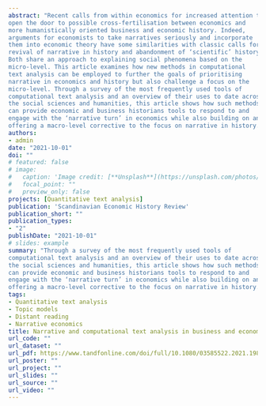 ```yaml
---
abstract: "Recent calls from within economics for increased attention to narrative
open the door to possible cross-fertilisation between economics and
more humanistically oriented business and economic history. Indeed,
arguments for economists to take narratives seriously and incorporate
them into economic theory have some similarities with classic calls for a
revival of narrative in history and abandonment of ‘scientific’ history.
Both share an approach to explaining social phenomena based on the
micro-level. This article examines how new methods in computational
text analysis can be employed to further the goals of prioritising
narrative in economics and history but also challenge a focus on the
micro-level. Through a survey of the most frequently used tools of
computational text analysis and an overview of their uses to date across
the social sciences and humanities, this article shows how such methods
can provide economic and business historians tools to respond to and
engage with the ‘narrative turn’ in economics while also building on and
offering a macro-level corrective to the focus on narrative in history."
authors:
- admin
date: "2021-10-01"
doi: ""
# featured: false
# image:
#   caption: 'Image credit: [**Unsplash**](https://unsplash.com/photos/jdD8gXaTZsc)'
#   focal_point: ""
#   preview_only: false
projects: [Quantitative text analysis]
publication: 'Scandinavian Economic History Review'
publication_short: ""
publication_types:
- "2"
publishDate: "2021-10-01"
# slides: example
summary: "Through a survey of the most frequently used tools of
computational text analysis and an overview of their uses to date across
the social sciences and humanities, this article shows how such methods
can provide economic and business historians tools to respond to and
engage with the ‘narrative turn’ in economics while also building on and
offering a macro-level corrective to the focus on narrative in history."
tags:
- Quantitative text analysis
- Topic models
- Distant reading
- Narrative economics
title: Narrative and computational text analysis in business and economic history
url_code: ""
url_dataset: ""
url_pdf: https://www.tandfonline.com/doi/full/10.1080/03585522.2021.1984299
url_poster: ""
url_project: ""
url_slides: ""
url_source: ""
url_video: ""
---
```



